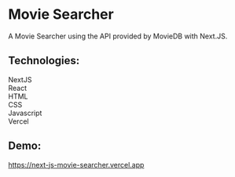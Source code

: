 # Movie Searcher <br/>
A Movie Searcher using the API provided by MovieDB with Next.JS.

## Technologies:
NextJS <br/>
React <br/>
HTML <br/>
CSS <br/>
Javascript <br/>
Vercel <br/>

## Demo:  <br/>
https://next-js-movie-searcher.vercel.app
